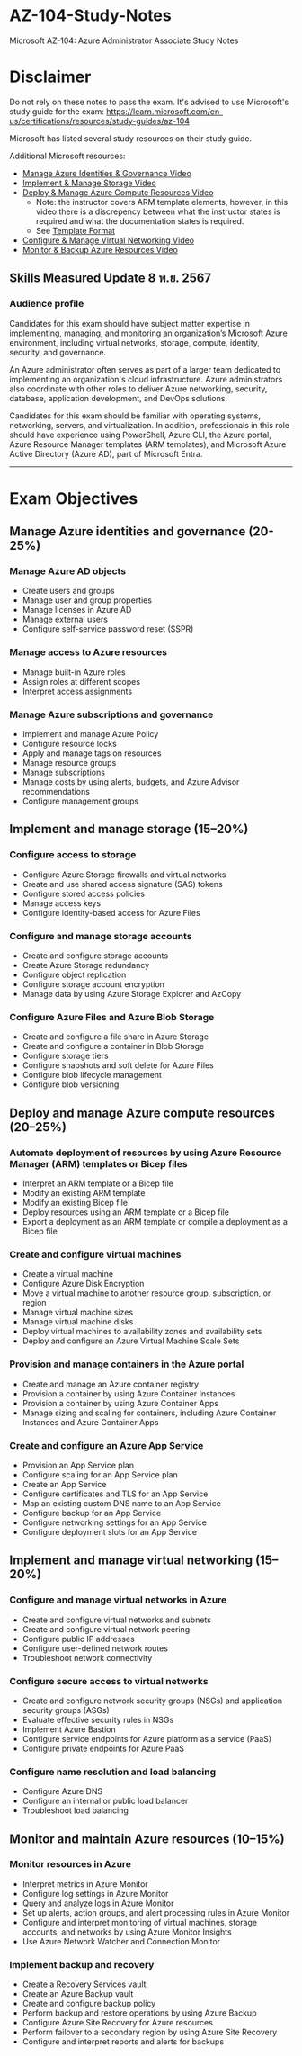 # AZ-104-Study-Notes
Microsoft AZ-104: Azure Administrator Associate Study Notes

# Disclaimer
Do not rely on these notes to pass the exam. It's advised to use Microsoft's study guide for the exam: https://learn.microsoft.com/en-us/certifications/resources/study-guides/az-104

Microsoft has listed several study resources on their study guide.

Additional Microsoft resources:
- [Manage Azure Identities & Governance Video](https://learn.microsoft.com/en-us/shows/exam-readiness-zone/preparing-for-az-104-manage-azure-identities-and-governance-1-of-5)
- [Implement & Manage Storage Video](https://learn.microsoft.com/en-us/shows/exam-readiness-zone/preparing-for-az-104-implement-and-manage-storage-2-of-5)
- [Deploy & Manage Azure Compute Resources Video](https://learn.microsoft.com/en-us/shows/exam-readiness-zone/preparing-for-az-104-deploy-and-manage-azure-compute-resources-3-of-5)
  - Note: the instructor covers ARM template elements, however, in this video there is a discrepency between what the instructor states is required and what the documentation states is required.
  - See [Template Format](https://learn.microsoft.com/en-us/azure/azure-resource-manager/templates/syntax#template-format)
- [Configure & Manage Virtual Networking Video](https://learn.microsoft.com/en-us/shows/exam-readiness-zone/preparing-for-az-104-configure-and-manage-virtual-networking-4-of-5)
- [Monitor & Backup Azure Resources Video](https://learn.microsoft.com/en-us/shows/exam-readiness-zone/preparing-for-az-104-monitor-and-maintain-azure-resources-5-of-5)

## Skills Measured Update 8 พ.ย. 2567

### Audience profile

Candidates for this exam should have subject matter expertise in implementing, managing, and monitoring an organization’s Microsoft Azure environment, including virtual networks, storage, compute, identity, security, and governance.

An Azure administrator often serves as part of a larger team dedicated to implementing an organization's cloud infrastructure. Azure administrators also coordinate with other roles to deliver Azure networking, security, database, application development, and DevOps solutions.

Candidates for this exam should be familiar with operating systems, networking, servers, and virtualization. In addition, professionals in this role should have experience using PowerShell, Azure CLI, the Azure portal, Azure Resource Manager templates (ARM templates), and Microsoft Azure Active Directory (Azure AD), part of Microsoft Entra.

---

# Exam Objectives

## Manage Azure identities and governance (20-25%)

### Manage Azure AD objects

- Create users and groups
- Manage user and group properties
- Manage licenses in Azure AD
- Manage external users
- Configure self-service password reset (SSPR)

### Manage access to Azure resources

- Manage built-in Azure roles
- Assign roles at different scopes
- Interpret access assignments

### Manage Azure subscriptions and governance

- Implement and manage Azure Policy
- Configure resource locks
- Apply and manage tags on resources
- Manage resource groups
- Manage subscriptions
- Manage costs by using alerts, budgets, and Azure Advisor recommendations
- Configure management groups

## Implement and manage storage (15–20%)

### Configure access to storage

- Configure Azure Storage firewalls and virtual networks
- Create and use shared access signature (SAS) tokens
- Configure stored access policies
- Manage access keys
- Configure identity-based access for Azure Files

### Configure and manage storage accounts

- Create and configure storage accounts
- Create Azure Storage redundancy
- Configure object replication
- Configure storage account encryption
- Manage data by using Azure Storage Explorer and AzCopy

### Configure Azure Files and Azure Blob Storage

- Create and configure a file share in Azure Storage
- Create and configure a container in Blob Storage
- Configure storage tiers
- Configure snapshots and soft delete for Azure Files
- Configure blob lifecycle management
- Configure blob versioning

## Deploy and manage Azure compute resources (20–25%)

### Automate deployment of resources by using Azure Resource Manager (ARM) templates or Bicep files

- Interpret an ARM template or a Bicep file
- Modify an existing ARM template
- Modify an existing Bicep file
- Deploy resources using an ARM template or a Bicep file
- Export a deployment as an ARM template or compile a deployment as a Bicep file

### Create and configure virtual machines

- Create a virtual machine
- Configure Azure Disk Encryption
- Move a virtual machine to another resource group, subscription, or region
- Manage virtual machine sizes
- Manage virtual machine disks
- Deploy virtual machines to availability zones and availability sets
- Deploy and configure an Azure Virtual Machine Scale Sets

### Provision and manage containers in the Azure portal

- Create and manage an Azure container registry
- Provision a container by using Azure Container Instances
- Provision a container by using Azure Container Apps
- Manage sizing and scaling for containers, including Azure Container Instances and Azure Container Apps

### Create and configure an Azure App Service

- Provision an App Service plan
- Configure scaling for an App Service plan
- Create an App Service
- Configure certificates and TLS for an App Service
- Map an existing custom DNS name to an App Service
- Configure backup for an App Service
- Configure networking settings for an App Service
- Configure deployment slots for an App Service

## Implement and manage virtual networking (15–20%)

### Configure and manage virtual networks in Azure

- Create and configure virtual networks and subnets
- Create and configure virtual network peering
- Configure public IP addresses
- Configure user-defined network routes
- Troubleshoot network connectivity

### Configure secure access to virtual networks

- Create and configure network security groups (NSGs) and application security groups (ASGs)
- Evaluate effective security rules in NSGs
- Implement Azure Bastion
- Configure service endpoints for Azure platform as a service (PaaS)
- Configure private endpoints for Azure PaaS

### Configure name resolution and load balancing

- Configure Azure DNS
- Configure an internal or public load balancer
- Troubleshoot load balancing

## Monitor and maintain Azure resources (10–15%)

### Monitor resources in Azure

- Interpret metrics in Azure Monitor
- Configure log settings in Azure Monitor
- Query and analyze logs in Azure Monitor
- Set up alerts, action groups, and alert processing rules in Azure Monitor
- Configure and interpret monitoring of virtual machines, storage accounts, and networks by using Azure Monitor Insights
- Use Azure Network Watcher and Connection Monitor

### Implement backup and recovery

- Create a Recovery Services vault
- Create an Azure Backup vault
- Create and configure backup policy
- Perform backup and restore operations by using Azure Backup
- Configure Azure Site Recovery for Azure resources
- Perform failover to a secondary region by using Azure Site Recovery
- Configure and interpret reports and alerts for backups

